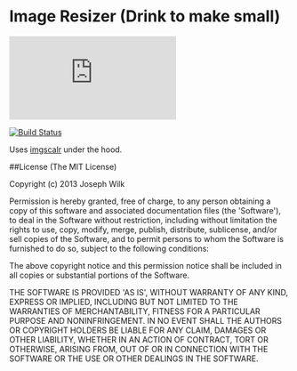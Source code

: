 Image Resizer (Drink to make small)
=============

![Drink to make small](http://external.ak.fbcdn.net/safe_image.php?d=AQDnFdmx5U39plmD&w=489&h=696&url=http%3A%2F%2Fupload.wikimedia.org%2Fwikipedia%2Fcommons%2F6%2F63%2FAlice_par_John_Tenniel_04.png)

[![Build Status](https://travis-ci.org/josephwilk/image-resizer.png?branch=master)](https://travis-ci.org/josephwilk/image-resizer)

Uses
[imgscalr](http://www.thebuzzmedia.com/software/imgscalr-java-image-scaling-library)
under the hood.

##License
(The MIT License)

Copyright (c) 2013 Joseph Wilk

Permission is hereby granted, free of charge, to any person obtaining
a copy of this software and associated documentation files (the
'Software'), to deal in the Software without restriction, including
without limitation the rights to use, copy, modify, merge, publish,
distribute, sublicense, and/or sell copies of the Software, and to
permit persons to whom the Software is furnished to do so, subject to
the following conditions:

The above copyright notice and this permission notice shall be
included in all copies or substantial portions of the Software.

THE SOFTWARE IS PROVIDED 'AS IS', WITHOUT WARRANTY OF ANY KIND,
EXPRESS OR IMPLIED, INCLUDING BUT NOT LIMITED TO THE WARRANTIES OF
MERCHANTABILITY, FITNESS FOR A PARTICULAR PURPOSE AND NONINFRINGEMENT.
IN NO EVENT SHALL THE AUTHORS OR COPYRIGHT HOLDERS BE LIABLE FOR ANY
CLAIM, DAMAGES OR OTHER LIABILITY, WHETHER IN AN ACTION OF CONTRACT,
TORT OR OTHERWISE, ARISING FROM, OUT OF OR IN CONNECTION WITH THE
SOFTWARE OR THE USE OR OTHER DEALINGS IN THE SOFTWARE.




